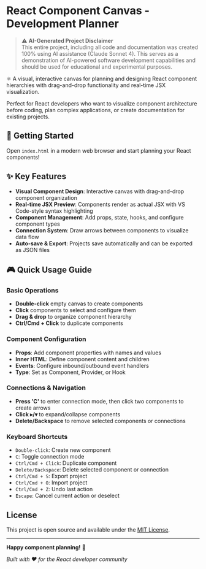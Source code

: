 # React Component Canvas - Development Planner

> ⚠️ **AI-Generated Project Disclaimer**  
> This entire project, including all code and documentation was created 100% using AI assistance (Claude Sonnet 4). This serves as a demonstration of AI-powered software development capabilities and should be used for educational and experimental purposes.

⚛️ A visual, interactive canvas for planning and designing React component hierarchies with drag-and-drop functionality and real-time JSX visualization.

Perfect for React developers who want to visualize component architecture before coding, plan complex applications, or create documentation for existing projects.

## 🚀 Getting Started

Open `index.html` in a modern web browser and start planning your React components!

## ✨ Key Features

- **Visual Component Design**: Interactive canvas with drag-and-drop component organization
- **Real-time JSX Preview**: Components render as actual JSX with VS Code-style syntax highlighting
- **Component Management**: Add props, state, hooks, and configure component types
- **Connection System**: Draw arrows between components to visualize data flow
- **Auto-save & Export**: Projects save automatically and can be exported as JSON files

## 🎮 Quick Usage Guide

### Basic Operations
- **Double-click** empty canvas to create components
- **Click** components to select and configure them
- **Drag & drop** to organize component hierarchy
- **Ctrl/Cmd + Click** to duplicate components

### Component Configuration
- **Props**: Add component properties with names and values
- **Inner HTML**: Define component content and children
- **Events**: Configure inbound/outbound event handlers
- **Type**: Set as Component, Provider, or Hook

### Connections & Navigation
- **Press 'C'** to enter connection mode, then click two components to create arrows
- **Click ▸/▾** to expand/collapse components
- **Delete/Backspace** to remove selected components or connections

### Keyboard Shortcuts
- `Double-click`: Create new component
- `C`: Toggle connection mode
- `Ctrl/Cmd + Click`: Duplicate component
- `Delete/Backspace`: Delete selected component or connection
- `Ctrl/Cmd + S`: Export project
- `Ctrl/Cmd + O`: Import project
- `Ctrl/Cmd + Z`: Undo last action
- `Escape`: Cancel current action or deselect

##  License

This project is open source and available under the [MIT License](LICENSE).

---

**Happy component planning!** 🚀

*Built with ❤️ for the React developer community*
